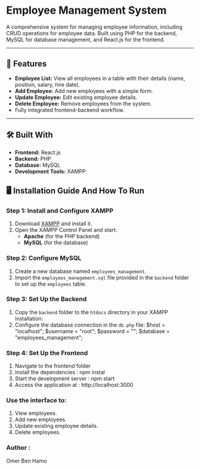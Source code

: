 # Employee Management System

A comprehensive system for managing employee information, including CRUD operations for employee data. Built using PHP for the backend, MySQL for database management, and React.js for the frontend.

---

## 🚀 Features
- **Employee List:** View all employees in a table with their details (name, position, salary, hire date).
- **Add Employee:** Add new employees with a simple form.
- **Update Employee:** Edit existing employee details.
- **Delete Employee:** Remove employees from the system.
- Fully integrated frontend-backend workflow.

---

## 🛠️ Built With
- **Frontend:** React.js 
- **Backend:** PHP
- **Database:** MySQL
- **Development Tools:** XAMPP

## 🖥️ Installation Guide And How To Run

### Step 1: Install and Configure XAMPP
1. Download [XAMPP](https://www.apachefriends.org/index.html) and install it.
2. Open the XAMPP Control Panel and start:
   - **Apache** (for the PHP backend)
   - **MySQL** (for the database)

### Step 2: Configure MySQL
1. Create a new database named `employees_management`.
2.  Import the `employees_management.sql` file provided in the `backend` folder to set up the `employees` table.

### Step 3: Set Up the Backend
1. Copy the `backend` folder to the `htdocs` directory in your XAMPP installation:
2. Configure the database connection in the `db.php` file:
$host = "localhost";
$username = "root";
$password = "";
$database = "employees_management";

### Step 4: Set Up the Frontend
1. Navigate to the frontend folder
2. Install the dependencies : npm instal
3. Start the development server : npm start
4. Access the application at : http://localhost:3000

### Use the interface to:
1. View employees.
2. Add new employees.
3. Update existing employee details.
4. Delete employees.

### Author :
Omer Ben Hamo




